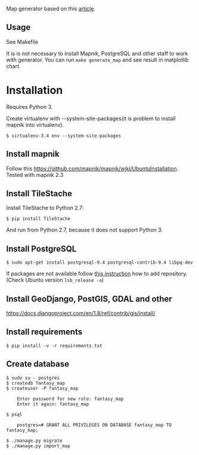 Map generator based on this [article](http://www-cs-students.stanford.edu/~amitp/game-programming/polygon-map-generation/).

## Usage

See Makefile

It is is not necessary to install Mapnik, PostgreSQL and other staff to work with generator.
You can run `make generate_map` and see result in matplotlib chart.

# Installation

Requires Python 3.

Create virtualenv with --system-site-packages(it is problem to install mapnik into virtualenv).

    $ virtualenv-3.4 env --system-site-packages

## Install mapnik

Follow this https://github.com/mapnik/mapnik/wiki/UbuntuInstallation. Tested with mapnik 2.3

## Install TileStache

Install TileStache to Python 2.7:

    $ pip install TileStache

And run from Python 2.7, because it does not support Python 3.

## Install PostgreSQL

    $ sudo apt-get install postgresql-9.4 postgresql-contrib-9.4 libpq-dev

If packages are not available follow [this instruction](<http://www.postgresql.org/download/linux/ubuntu/>)
how to add repository. (Check Ubuntu version ``lsb_release -a``)

## Install GeoDjango, PostGIS, GDAL and other

https://docs.djangoproject.com/en/1.8/ref/contrib/gis/install/

## Install requirements

    $ pip install -v -r requirements.txt

## Create database

    $ sudo su - postgres
    $ createdb fantasy_map
    $ createuser -P fantasy_map

        Enter password for new role: fantasy_map
        Enter it again: fantasy_map

    $ psql

        postgres=# GRANT ALL PRIVILEGES ON DATABASE fantasy_map TO fantasy_map;

    $ ./manage.py migrate
    $ ./manage.py import_map
